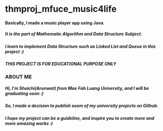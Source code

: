 # thmproj_mfuce_music4life
#### Basically, I made a music player app using Java.
##### It is the part of Mathematic Algorithm and Data Structure Subject.
##### I learn to implement Data Structure such as Linked List and Queue in this project :)
##### THIS PROJECT IS FOR EDUCATIONAL PURPOSE ONLY

### ABOUT ME
##### Hi, I'm Shoichi(Arunwat) from Mae Fah Luang University, and I will be graduating soon :)
##### So, I made a decision to publish soem of my university projects on Github.
##### I hope my project can be a guideline, and inspire you to create more and more amazing works :)

